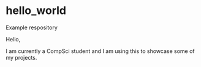 # hello_world
Example respository


Hello,

I am currently a CompSci student and I am using this to showcase some of my projects.
